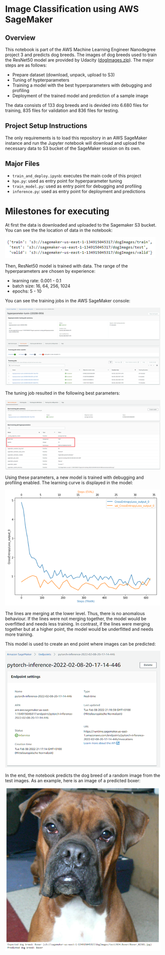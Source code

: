 # Image Classification using AWS SageMaker

## Overview
This notebook is part of the AWS Machine Learning Engineer Nanodegree project 3 and predicts dog breeds. The images of dog breeds used to train the ResNet50 model are provided by Udacity ([dogImages.zip](https://s3-us-west-1.amazonaws.com/udacity-aind/dog-project/dogImages.zip)). The major steps are as follows:
* Prepare dataset (download, unpack, upload to S3)
* Tuning of hypterparameters
* Training a model with the best hyperparameters with debugging and profiling
* Deployment of the trained model and prediction of a sample image

The data consists of 133 dog breeds and is devided into 6.680 files for training, 835 files for validation and 836 files for testing.

## Project Setup Instructions
The only requirements is to load this repository in an AWS SageMaker instance and run the Jupyter notebook will download and upload the necessary data to S3 bucket of the SageMaker session on its own.

## Major Files
* `train_and_deploy.ipynb`: executes the main code of this project
* `hpo.py`: used as entry point for hyperparameter tuning
* `train_model.py`: used as entry point for debugging and profiling
* `inference.py`: used as entry point for deployment and predictions
 
# Milestones for executing
At first the data is downloaded and uploaded to the Sagemaker S3 bucket. You can see the the location of data in the notebook:

![Data location](images/data_location.png)

Then, ResNet50 model is trained with data. The range of the hyperparameters are chosen by experience:
* learning rate: 0.001 - 0.1
* batch size: 16, 64, 256, 1024
* epochs: 5 - 10

You can see the training jobs in the AWS SageMaker console:

![Data location](images/hyperparameter_training_jobs.png)

The tuning job resulted in the following best parameters:

![Best hyperparameters](images/best_train.png)

Using these parameters, a new model is trained with debugging and profiling enabled. The learning curve is displayed in the model:

![Learning curve](images/learning_curve.png)

The lines are merging at the lower level. Thus, there is no anomalous behaviour. If the lines were not merging together, the model would be overfitted and needs less training. In contrast, if the lines were merging together but at a higher point, the model would be underfitted and needs more training.

This model is used to create an end point where images can be predicted:

![End Point](images/end_point.png)

In the end, the notebook predicts the dog breed of a random image from the test images. As an example, here is an image of a predicted boxer:

![Predicted Dog Breed: Boxer](images/predicted_breed.png)
